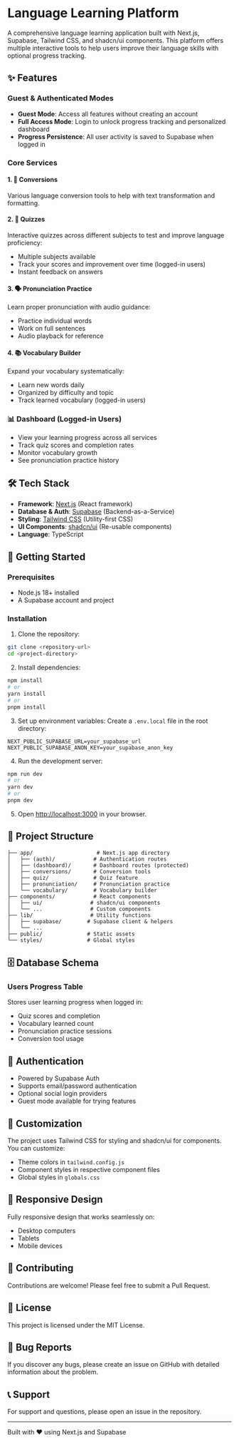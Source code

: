 # Language Learning Platform

A comprehensive language learning application built with Next.js, Supabase, Tailwind CSS, and shadcn/ui components. This platform offers multiple interactive tools to help users improve their language skills with optional progress tracking.

## ✨ Features

### Guest & Authenticated Modes
- **Guest Mode**: Access all features without creating an account
- **Full Access Mode**: Login to unlock progress tracking and personalized dashboard
- **Progress Persistence**: All user activity is saved to Supabase when logged in

### Core Services

#### 1. 🔄 Conversions
Various language conversion tools to help with text transformation and formatting.

#### 2. 📝 Quizzes
Interactive quizzes across different subjects to test and improve language proficiency:
- Multiple subjects available
- Track your scores and improvement over time (logged-in users)
- Instant feedback on answers

#### 3. 🗣️ Pronunciation Practice
Learn proper pronunciation with audio guidance:
- Practice individual words
- Work on full sentences
- Audio playback for reference

#### 4. 📚 Vocabulary Builder
Expand your vocabulary systematically:
- Learn new words daily
- Organized by difficulty and topic
- Track learned vocabulary (logged-in users)

### 📊 Dashboard (Logged-in Users)
- View your learning progress across all services
- Track quiz scores and completion rates
- Monitor vocabulary growth
- See pronunciation practice history

## 🛠️ Tech Stack

- **Framework**: [Next.js](https://nextjs.org/) (React framework)
- **Database & Auth**: [Supabase](https://supabase.com/) (Backend-as-a-Service)
- **Styling**: [Tailwind CSS](https://tailwindcss.com/) (Utility-first CSS)
- **UI Components**: [shadcn/ui](https://ui.shadcn.com/) (Re-usable components)
- **Language**: TypeScript

## 🚀 Getting Started

### Prerequisites
- Node.js 18+ installed
- A Supabase account and project

### Installation

1. Clone the repository:
```bash
git clone <repository-url>
cd <project-directory>
```

2. Install dependencies:
```bash
npm install
# or
yarn install
# or
pnpm install
```

3. Set up environment variables:
Create a `.env.local` file in the root directory:
```env
NEXT_PUBLIC_SUPABASE_URL=your_supabase_url
NEXT_PUBLIC_SUPABASE_ANON_KEY=your_supabase_anon_key
```

4. Run the development server:
```bash
npm run dev
# or
yarn dev
# or
pnpm dev
```

5. Open [http://localhost:3000](http://localhost:3000) in your browser.

## 📁 Project Structure

```
├── app/                    # Next.js app directory
│   ├── (auth)/            # Authentication routes
│   ├── (dashboard)/       # Dashboard routes (protected)
│   ├── conversions/       # Conversion tools
│   ├── quiz/              # Quiz feature
│   ├── pronunciation/     # Pronunciation practice
│   └── vocabulary/        # Vocabulary builder
├── components/            # React components
│   ├── ui/               # shadcn/ui components
│   └── ...               # Custom components
├── lib/                  # Utility functions
│   ├── supabase/        # Supabase client & helpers
│   └── ...
├── public/              # Static assets
└── styles/              # Global styles
```

## 🗄️ Database Schema

### Users Progress Table
Stores user learning progress when logged in:
- Quiz scores and completion
- Vocabulary learned count
- Pronunciation practice sessions
- Conversion tool usage

## 🔐 Authentication

- Powered by Supabase Auth
- Supports email/password authentication
- Optional social login providers
- Guest mode available for trying features

## 🎨 Customization

The project uses Tailwind CSS for styling and shadcn/ui for components. You can customize:
- Theme colors in `tailwind.config.js`
- Component styles in respective component files
- Global styles in `globals.css`

## 📱 Responsive Design

Fully responsive design that works seamlessly on:
- Desktop computers
- Tablets
- Mobile devices

## 🤝 Contributing

Contributions are welcome! Please feel free to submit a Pull Request.

## 📄 License

This project is licensed under the MIT License.

## 🐛 Bug Reports

If you discover any bugs, please create an issue on GitHub with detailed information about the problem.

## 📞 Support

For support and questions, please open an issue in the repository.

---

Built with ❤️ using Next.js and Supabase